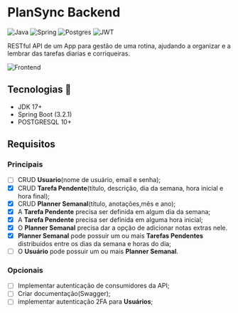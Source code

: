 # PlanSync Backend
![Java](https://img.shields.io/badge/java-%23ED8B00.svg?style=for-the-badge&logo=openjdk&logoColor=white)
![Spring](https://img.shields.io/badge/spring-%236DB33F.svg?style=for-the-badge&logo=spring&logoColor=white)
![Postgres](https://img.shields.io/badge/postgres-%23316192.svg?style=for-the-badge&logo=postgresql&logoColor=white)
![JWT](https://img.shields.io/badge/JWT-black?style=for-the-badge&logo=JSON%20web%20tokens)

RESTful API de um App para gestão de uma rotina, ajudando a organizar e a lembrar das tarefas diarias e corriqueiras.

![Frontend](https://github.com/lucasg-meneses/plansync-frontend)

## Tecnologias 🚀
* JDK 17+
* Spring Boot (3.2.1)
* POSTGRESQL 10+
## Requisitos 

### Principais
-  [ ] CRUD **Usuario**(nome de usuário, email e senha);
-  [X] CRUD **Tarefa Pendente**(título, descrição, dia da semana, hora inicial e hora final);
-  [X] CRUD **Planner Semanal**(título, anotações,mês e ano);
-  [X] A **Tarefa Pendente** precisa ser definida em algum dia da semana;
-  [X] A **Tarefa Pendente** precisa ser definida em alguma hora inicial;
-  [X] O **Planner Semanal** precisa dar a opção de adicionar notas extras nele.
-  [X] **Planner Semanal** pode possuir um ou mais  **Tarefas Pendentes** distribuidos
entre os dias da semana e horas do dia;
-  [ ] O **Usuário** pode possuir um ou mais **Planner Semanal**.

### Opcionais

- [ ] Implementar autenticação de consumidores da API;
- [ ] Criar documentação(Swagger);
- [ ] implementar autenticação 2FA para **Usuários**;
